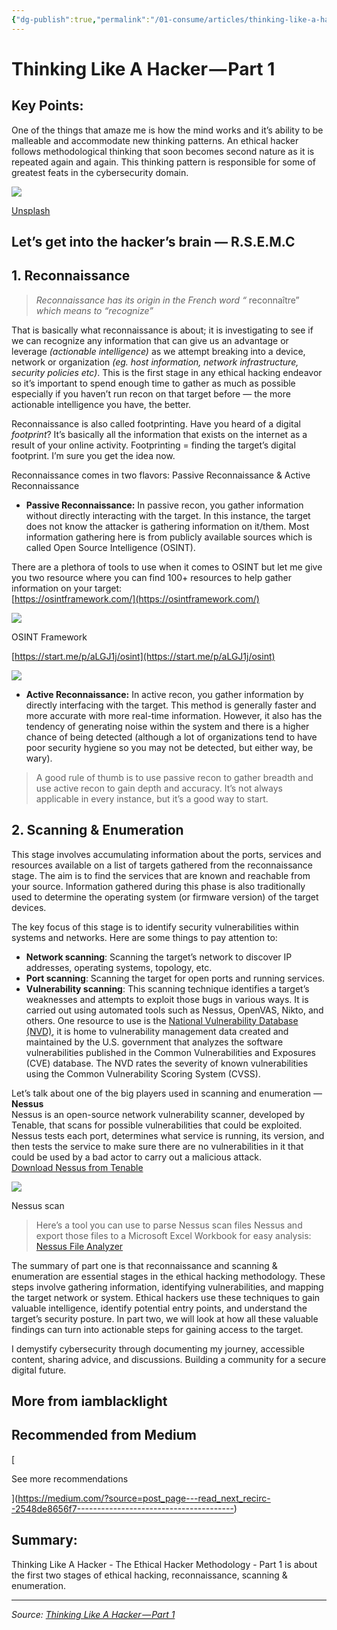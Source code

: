 ```yaml
---
{"dg-publish":true,"permalink":"/01-consume/articles/thinking-like-a-hacker-part-1/","title":"Thinking Like A Hacker — Part 1","tags":["hacker","ethical-hacker"]}
---
```



# Thinking Like A Hacker — Part 1

## Key Points:
One of the things that amaze me is how the mind works and it’s ability to be malleable and accommodate new thinking patterns. An ethical hacker follows methodological thinking that soon becomes second nature as it is repeated again and again. This thinking pattern is responsible for some of greatest feats in the cybersecurity domain.

![](https://miro.medium.com/v2/resize:fit:640/format:webp/1*2lizEfewPiQ8wA7i2SanSQ.jpeg)

[Unsplash](https://unsplash.com/photos/58Z17lnVS4U?utm_source=unsplash&utm_medium=referral&utm_content=creditShareLink)

## Let’s get into the hacker’s brain — R.S.E.M.C

## 1\. Reconnaissance

> *Reconnaissance has its origin in the French word “* reconnaître” *which means to “recognize”*

That is basically what reconnaissance is about; it is investigating to see if we can recognize any information that can give us an advantage or leverage *(actionable intelligence)* as we attempt breaking into a device, network or organization *(eg. host information, network infrastructure, security policies etc)*. This is the first stage in any ethical hacking endeavor so it’s important to spend enough time to gather as much as possible especially if you haven’t run recon on that target before — the more actionable intelligence you have, the better.

Reconnaissance is also called footprinting. Have you heard of a digital *footprint*? It’s basically all the information that exists on the internet as a result of your online activity. Footprinting = finding the target’s digital footprint. I’m sure you get the idea now.

Reconnaissance comes in two flavors: Passive Reconnaissance & Active Reconnaissance

- **Passive Reconnaissance:** In passive recon, you gather information without directly interacting with the target. In this instance, the target does not know the attacker is gathering information on it/them. Most information gathering here is from publicly available sources which is called Open Source Intelligence (OSINT).

There are a plethora of tools to use when it comes to OSINT but let me give you two resource where you can find 100+ resources to help gather information on your target:  
[https://osintframework.com/](https://osintframework.com/)

![](https://miro.medium.com/v2/resize:fit:640/format:webp/1*BPEyPUPLfSsE63Buhz7SAw.png)

OSINT Framework

[https://start.me/p/aLGJ1j/osint](https://start.me/p/aLGJ1j/osint)

![](https://miro.medium.com/v2/resize:fit:640/format:webp/1*yAG-gXPgmHuOejNkFvpvRw.png)

- **Active Reconnaissance:** In active recon, you gather information by directly interfacing with the target. This method is generally faster and more accurate with more real-time information. However, it also has the tendency of generating noise within the system and there is a higher chance of being detected (although a lot of organizations tend to have poor security hygiene so you may not be detected, but either way, be wary).

> A good rule of thumb is to use passive recon to gather breadth and use active recon to gain depth and accuracy. It’s not always applicable in every instance, but it’s a good way to start.

## 2\. Scanning & Enumeration

This stage involves accumulating information about the ports, services and resources available on a list of targets gathered from the reconnaissance stage. The aim is to find the services that are known and reachable from your source. Information gathered during this phase is also traditionally used to determine the operating system (or firmware version) of the target devices.

The key focus of this stage is to identify security vulnerabilities within systems and networks. Here are some things to pay attention to:

- **Network scanning**: Scanning the target’s network to discover IP addresses, operating systems, topology, etc.
- **Port scanning**: Scanning the target for open ports and running services.
- **Vulnerability scanning**: This scanning technique identifies a target’s weaknesses and attempts to exploit those bugs in various ways. It is carried out using automated tools such as Nessus, OpenVAS, Nikto, and others. One resource to use is the [National Vulnerability Database (NVD)](https://nvd.nist.gov/), it is home to vulnerability management data created and maintained by the U.S. government that analyzes the software vulnerabilities published in the Common Vulnerabilities and Exposures (CVE) database. The NVD rates the severity of known vulnerabilities using the Common Vulnerability Scoring System (CVSS).

Let’s talk about one of the big players used in scanning and enumeration — **Nessus**  
Nessus is an open-source network vulnerability scanner, developed by Tenable, that scans for possible vulnerabilities that could be exploited. Nessus tests each port, determines what service is running, its version, and then tests the service to make sure there are no vulnerabilities in it that could be used by a bad actor to carry out a malicious attack.  
[Download Nessus from Tenable](https://www.tenable.com/downloads/nessus?loginAttempted=true)

![](https://miro.medium.com/v2/resize:fit:640/format:webp/1*UR3EMT4pKe-ufELNRPV7hA.png)

Nessus scan

> Here’s a tool you can use to parse Nessus scan files Nessus and export those files to a Microsoft Excel Workbook for easy analysis: [Nessus File Analyzer](https://github.com/LimberDuck/nessus-file-analyzer)

The summary of part one is that reconnaissance and scanning & enumeration are essential stages in the ethical hacking methodology. These steps involve gathering information, identifying vulnerabilities, and mapping the target network or system. Ethical hackers use these techniques to gain valuable intelligence, identify potential entry points, and understand the target’s security posture. In part two, we will look at how all these valuable findings can turn into actionable steps for gaining access to the target.

I demystify cybersecurity through documenting my journey, accessible content, sharing advice, and discussions. Building a community for a secure digital future.

## More from iamblacklight

## Recommended from Medium

[

See more recommendations

](https://medium.com/?source=post_page---read_next_recirc--2548de8656f7---------------------------------------)

## Summary:
Thinking Like A Hacker - The Ethical Hacker Methodology - Part 1 is about the first two stages of ethical hacking, reconnaissance, scanning & enumeration.

---

*Source: [Thinking Like A Hacker — Part 1](https://medium.com/@iamblacklight/thinking-like-a-hacker-part-1-2548de8656f7)*

